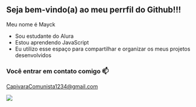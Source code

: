 ## Seja bem-vindo(a) ao meu perrfil do Github!!!

Meu nome é Mayck 
- Sou estudante do Alura
- Estou aprendendo JavaScript
- Eu utilizo esse espaço para compartilhar e organizar os meus projetos desenvolvidos

### Você entrar em contato comigo 📫
CapivaraComunista1234@gmail.com

![](https://media1.tenor.com/m/weB7SDBJ1lgAAAAC/funny-smile.gif)

